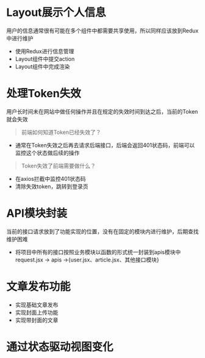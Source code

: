 # Layout展示个人信息
用户的信息通常很有可能在多个组件中都需要共享使用，所以同样应该放到Redux中进行维护
+ 使用Redux进行信息管理
+ Layout组件中提交action
+ Layout组件中完成渲染

# 处理Token失效
用户长时间未在网站中做任何操作并且在规定的失效时间到达之后，当前的Token就会失效
> 前端如何知道Token已经失效了？
+ 通常在Token失效之后再去请求后端接口，后端会返回401状态码，前端可以监控这个状态做后续的操作
> Token失效了前端需要做什么？
+ 在axios拦截中监控401状态码
+ 清除失效token，跳转到登录页

# API模块封装
当前的接口请求放到了功能实现的位置，没有在固定的模块内进行维护，后期查找维护困难
+ 将项目中所有的接口按照业务模块以函数的形式统一封装到apis模块中
request.jsx -> apis ->{user.jsx、article.jsx、其他接口模块}

# 文章发布功能
+ 实现基础文章发布
+ 实现封面上传功能
+ 实现带封面的文章

# 通过状态驱动视图变化